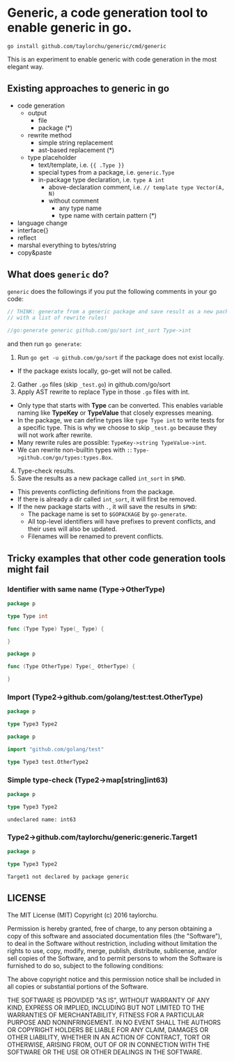 # Generic, a code generation tool to enable generic in go.

`go install github.com/taylorchu/generic/cmd/generic`

This is an experiment to enable generic with code generation in the most elegant way.

## Existing approaches to generic in go

  - code generation
    - output
      - file
      - package (*)
    - rewrite method
      - simple string replacement
      - ast-based replacement (*)
    - type placeholder
      - text/template, i.e. `{{ .Type }}`
      - special types from a package, i.e. `generic.Type`
      - in-package type declaration, i.e. `type A int`
        - above-declaration comment, i.e. `// template type Vector(A, N)`
        - without comment
          - any type name
          - type name with certain pattern (*)
  - language change
  - interface{}
  - reflect
  - marshal everything to bytes/string
  - copy&paste

## What does `generic` do?

`generic` does the followings if you put the following comments in your go code:

```go
// THINK: generate from a generic package and save result as a new package,
// with a list of rewrite rules!

//go:generate generic github.com/go/sort int_sort Type->int
```

and then run `go generate`:

1. Run `go get -u github.com/go/sort` if the package does not exist locally.
  - If the package exists locally, go-get will not be called.
2. Gather `.go` files (skip `_test.go`) in github.com/go/sort
3. Apply AST rewrite to replace Type in those `.go` files with int.
  - Only type that starts with __Type__ can be converted. This enables variable naming like __TypeKey__ or __TypeValue__
  that closely expresses meaning.
  - In the package, we can define types like `type Type int` to write tests for a specific type. This is why we choose
  to skip `_test.go` because they will not work after rewrite.
  - Many rewrite rules are possible: `TypeKey->string TypeValue->int`.
  - We can rewrite non-builtin types with `:`: `Type->github.com/go/types:types.Box`.
4. Type-check results.
5. Save the results as a new package called `int_sort` in `$PWD`.
  - This prevents conflicting definitions from the package.
  - If there is already a dir called `int_sort`, it will first be removed.
  - If the new package starts with `.`, it will save the results in `$PWD`:
      - The package name is set to `$GOPACKAGE` by `go-generate`.
      - All top-level identifiers will have prefixes to prevent conflicts, and their uses will also be updated.
      - Filenames will be renamed to prevent conflicts.

## Tricky examples that other code generation tools might fail

### Identifier with same name (Type->OtherType)

```go
package p

type Type int

func (Type Type) Type(_ Type) {

}
```

```go
package p

func (Type OtherType) Type(_ OtherType) {

}
```

### Import (Type2->github.com/golang/test:test.OtherType)

```go
package p

type Type3 Type2
```

```go
package p

import "github.com/golang/test"

type Type3 test.OtherType2
```

### Simple type-check (Type2->map[string]int63)

```go
package p

type Type3 Type2
```

```
undeclared name: int63
```

### Type2->github.com/taylorchu/generic:generic.Target1

```go
package p

type Type3 Type2
```

```
Target1 not declared by package generic
```

## LICENSE

The MIT License (MIT)
Copyright (c) 2016 taylorchu.

Permission is hereby granted, free of charge, to any person obtaining a copy of this software and associated documentation files (the "Software"), to deal in the Software without restriction, including without limitation the rights to use, copy, modify, merge, publish, distribute, sublicense, and/or sell copies of the Software, and to permit persons to whom the Software is furnished to do so, subject to the following conditions:

The above copyright notice and this permission notice shall be included in all copies or substantial portions of the Software.

THE SOFTWARE IS PROVIDED "AS IS", WITHOUT WARRANTY OF ANY KIND, EXPRESS OR IMPLIED, INCLUDING BUT NOT LIMITED TO THE WARRANTIES OF MERCHANTABILITY, FITNESS FOR A PARTICULAR PURPOSE AND NONINFRINGEMENT. IN NO EVENT SHALL THE AUTHORS OR COPYRIGHT HOLDERS BE LIABLE FOR ANY CLAIM, DAMAGES OR OTHER LIABILITY, WHETHER IN AN ACTION OF CONTRACT, TORT OR OTHERWISE, ARISING FROM, OUT OF OR IN CONNECTION WITH THE SOFTWARE OR THE USE OR OTHER DEALINGS IN THE SOFTWARE.
